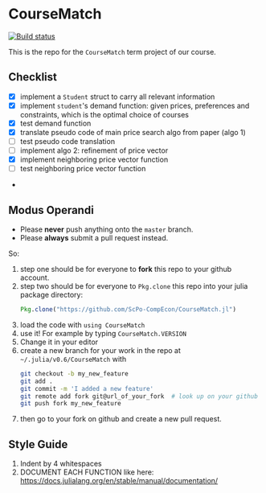 # CourseMatch

[![Build status](https://badge.buildkite.com/c42d85291bb037838c362342e2216d25b7886fb105623cbd2a.svg)](https://buildkite.com/sciencespoecon/coursematch)

This is the repo for the `CourseMatch` term project of our course.

## Checklist

- [x] implement a `Student` struct to carry all relevant information
- [x] implement `student`'s demand function: given prices, preferences and constraints, which is the optimal choice of courses
- [x] test demand function
- [x] translate pseudo code of main price search algo from paper (algo 1)
- [ ] test pseudo code translation
- [ ] implement algo 2: refinement of price vector
- [x] implement neighboring price vector function
- [ ] test neighboring price vector function
- 

## Modus Operandi

* Please **never** push anything onto the `master` branch.
* Please **always** submit a pull request instead.

So:

1. step one should be for everyone to **fork** this repo to your github account.
2. step two should be for everyone to `Pkg.clone` this repo into your julia package directory:
	```julia
	Pkg.clone("https://github.com/ScPo-CompEcon/CourseMatch.jl")
	```
3. load the code with `using CourseMatch`
4. use it! For example by typing `CourseMatch.VERSION`
5. Change it in your editor
6. create a new branch for your work in the repo at `~/.julia/v0.6/CourseMatch` with 
	```bash
	git checkout -b my_new_feature
	git add .
	git commit -m 'I added a new feature'
	git remote add fork git@url_of_your_fork  # look up on your github
	git push fork my_new_feature
	```
7. then go to your fork on github and create a new pull request.


## Style Guide

1. Indent by 4 whitespaces
2. DOCUMENT EACH FUNCTION like here: https://docs.julialang.org/en/stable/manual/documentation/
